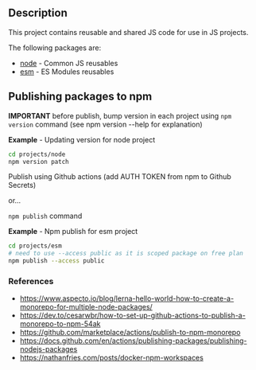 ## Description

This project contains reusable and shared JS code for use in JS projects.

The following packages are:
- [node](packages/node/README.md) - Common JS reusables
- [esm](packages/esm/README.md) - ES Modules reusables

## Publishing packages to npm

**IMPORTANT** before publish, bump version in each project using `npm version` command (see npm version --help for explanation)

**Example** - Updating version for node project

```bash
cd projects/node
npm version patch
```

Publish using Github actions (add AUTH TOKEN from npm to Github Secrets)

or...

`npm publish` command

**Example** - Npm publish for esm project

```bash
cd projects/esm
# need to use --access public as it is scoped package on free plan
npm publish --access public
```


### References

- https://www.aspecto.io/blog/lerna-hello-world-how-to-create-a-monorepo-for-multiple-node-packages/
- https://dev.to/cesarwbr/how-to-set-up-github-actions-to-publish-a-monorepo-to-npm-54ak
- https://github.com/marketplace/actions/publish-to-npm-monorepo
- https://docs.github.com/en/actions/publishing-packages/publishing-nodejs-packages
- https://nathanfries.com/posts/docker-npm-workspaces
